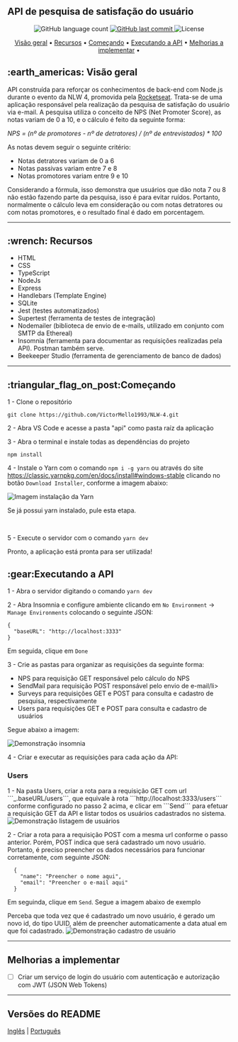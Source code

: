<h2>API de pesquisa de satisfação do usuário </h2>

<p align="center">
  <img alt="GitHub language count" src="https://img.shields.io/github/languages/count/VictorMello1993/NLW-4?color=FF0000">
  
  <a href="https://github.com/VictorMello1993/FlappyBird/commits/master">
    <img alt="GitHub last commit" src="https://img.shields.io/github/last-commit/VictorMello1993/NLW-4?color=D3D3D3">
  </a> 
  
  <img alt="License" src="https://img.shields.io/badge/license-MIT-brightgreen">
   <a href="https://github.com/VictorMello1993/NLW-4/stargazers"></a>
</p>


<p align="center">
  <a href="#earth_americas-visão-geral">Visão geral</a> •
  <a href="#wrench-recursos">Recursos</a> •
  <a href="#triangular_flag_on_postcomeçando">Começando</a> •  
  <a href="#triangular_flag_on_postexecutando-a-api">Executando a API</a> •  
  <a href="#melhorias-a-implementar">Melhorias a implementar</a> •  
</p>

<h2>:earth_americas: Visão geral</h2>
<p>API construída para reforçar os conhecimentos de back-end com Node.js durante o evento da NLW 4, promovida pela <a href="https://rocketseat.com.br/">Rocketseat</a>. Trata-se 
de uma aplicação responsável pela realização da pesquisa de satisfação do usuário via e-mail. A pesquisa utiliza o conceito de NPS (Net Promoter Score), as notas variam de 0 a 10, e o cálculo é feito da seguinte forma:
  
  <i>NPS = (nº de promotores - nº de detratores) / (nº de entrevistados) * 100</i>
  
  As notas devem seguir o seguinte critério:
  <ul>
    <li>Notas detratores variam de 0 a 6</li>
    <li>Notas passivas variam entre 7 e 8</li>
    <li>Notas promotores variam entre 9 e 10</li>
 </ul>
 
 Considerando a fórmula, isso demonstra que usuários que dão nota 7 ou 8 não estão fazendo parte da pesquisa, isso é para evitar ruídos. Portanto, normalmente o cálculo leva em consideração ou com notas detratores ou com notas promotores, e o resultado final é dado em porcentagem.
 
 ---
 
 <h2>:wrench: Recursos</h2>
<ul>
  <li>HTML</li>
  <li>CSS</li>
  <li>TypeScript</li>
  <li>NodeJs</li>
  <li>Express</li>
  <li>Handlebars (Template Engine)</li>
  <li>SQLite</li>  
  <li>Jest (testes automatizados)</li>
  <li>Supertest (ferramenta de testes de integração)</li>
  <li>Nodemailer (biblioteca de envio de e-mails, utilizado em conjunto com SMTP da Ethereal)</li>
  <li>Insomnia (ferramenta para documentar as requisições realizadas pela API). Postman também serve.</li>
  <li>Beekeeper Studio (ferramenta de gerenciamento de banco de dados)</li>
</ul>

---

<h2>:triangular_flag_on_post:Começando</h2>


1 - Clone o repositório
```
git clone https://github.com/VictorMello1993/NLW-4.git
```
2 - Abra VS Code e acesse a pasta "api" como pasta raíz da aplicação

3 - Abra o terminal e instale todas as dependências do projeto
```
npm install
```
4 - Instale o Yarn com o comando ```npm i -g yarn``` ou através do site https://classic.yarnpkg.com/en/docs/install#windows-stable clicando no botão ```Download Installer```, conforme a imagem abaixo:

<img alt="Imagem instalação da Yarn" src="./api/YarnInstall.png"/>

Se já possui yarn instalado, pule esta etapa.

<br/>

5 - Execute o servidor com o comando ```yarn dev```

Pronto, a aplicação está pronta para ser utilizada!


<h2>:gear:Executando a API</h2>

1 - Abra o servidor digitando o comando ```yarn dev```

2 - Abra Insomnia e configure ambiente clicando em ```No Environment``` -> ```Manage Environments``` colocando o seguinte JSON:

```
{
  "baseURL": "http://localhost:3333"
}
```

Em seguida, clique em ```Done```

3 - Crie as pastas para organizar as requisições da seguinte forma:

<ul>
  <li>NPS para requisição GET responsável pelo cálculo do NPS</li>
  <li>SendMail para requisição POST responsável pelo envio de e-mail/li>
  <li>Surveys para requisições GET e POST para consulta e cadastro de pesquisa, respectivamente</li>
  <li>Users para requisições GET e POST para consulta e cadastro de usuários</li>
</ul>

Segue abaixo a imagem:

<img src="./api/Insomnia.png" alt="Demonstração insomnia"/>

4 - Criar e executar as requisições para cada ação da API:

  <h3>Users</h3>
  1 -  Na pasta Users, criar a rota para a requisição GET com url ```_.baseURL/users```, que equivale à rota ```http://localhost:3333/users``` conforme configurado no passo 2 acima, e  clicar em ```Send``` para efetuar a requisição GET da API e listar todos os usuários cadastrados no sistema.
  
  <img src="./api/Insomnia2UserGET.png" alt="Demonstração listagem de usuários"/>
  
  
  2 -  Criar a rota para a requisição POST com a mesma url conforme o passo anterior. Porém, POST indica que será cadastrado um novo usuário. Portanto, é preciso preencher os dados necessários para funcionar corretamente, com seguinte JSON:
  ```
    {
      "name": "Preencher o nome aqui",
      "email": "Preencher o e-mail aqui"
    }
  ```
  
  Em seguinda, clique em ```Send```. Segue a imagem abaixo de exemplo
  
  Perceba que toda vez que é cadastrado um novo usuário, é gerado um novo id, do tipo UUID, além de preencher automaticamente a data atual em que foi cadastrado.
  <img src="./api/Insomnia2UserPOST.png" alt="Demonstração cadastro de usuário"/>
  
  
  
  

---

##  Melhorias a implementar
- [ ] Criar um serviço de login do usuário com autenticação e autorização com JWT (JSON Web Tokens)

---
## Versões do README
<a href="/README-ENUS.md">Inglês</a> | <a href="/README.md">Português</a>
